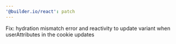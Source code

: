 ```yaml
---
'@builder.io/react': patch
---
```


Fix: hydration mismatch error and reactivity to update variant when userAttributes in the cookie updates
